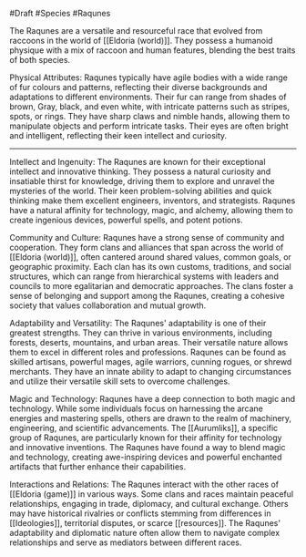 #Draft #Species #Raqunes 

The Raqunes are a versatile and resourceful race that evolved from raccoons in the world of [[Eldoria (world)]]. They possess a humanoid physique with a mix of raccoon and human features, blending the best traits of both species. 

Physical Attributes:
Raqunes typically have agile bodies with a wide range of fur colours and patterns, reflecting their diverse backgrounds and adaptations to different environments. Their fur can range from shades of brown, Gray, black, and even white, with intricate patterns such as stripes, spots, or rings. They have sharp claws and nimble hands, allowing them to manipulate objects and perform intricate tasks. Their eyes are often bright and intelligent, reflecting their keen intellect and curiosity.

<hr>

Intellect and Ingenuity:
The Raqunes are known for their exceptional intellect and innovative thinking. They possess a natural curiosity and insatiable thirst for knowledge, driving them to explore and unravel the mysteries of the world. Their keen problem-solving abilities and quick thinking make them excellent engineers, inventors, and strategists. Raqunes have a natural affinity for technology, magic, and alchemy, allowing them to create ingenious devices, powerful spells, and potent potions.

Community and Culture:
Raqunes have a strong sense of community and cooperation. They form clans and alliances that span across the world of [[Eldoria (world)]], often cantered around shared values, common goals, or geographic proximity. Each clan has its own customs, traditions, and social structures, which can range from hierarchical systems with leaders and councils to more egalitarian and democratic approaches. The clans foster a sense of belonging and support among the Raqunes, creating a cohesive society that values collaboration and mutual growth.

Adaptability and Versatility:
The Raqunes' adaptability is one of their greatest strengths. They can thrive in various environments, including forests, deserts, mountains, and urban areas. Their versatile nature allows them to excel in different roles and professions. Raqunes can be found as skilled artisans, powerful mages, agile warriors, cunning rogues, or shrewd merchants. They have an innate ability to adapt to changing circumstances and utilize their versatile skill sets to overcome challenges.

Magic and Technology:
Raqunes have a deep connection to both magic and technology. While some individuals focus on harnessing the arcane energies and mastering spells, others are drawn to the realm of machinery, engineering, and scientific advancements. The [[Aurumliks]], a specific group of Raqunes, are particularly known for their affinity for technology and innovative inventions. The Raqunes have found a way to blend magic and technology, creating awe-inspiring devices and powerful enchanted artifacts that further enhance their capabilities.

Interactions and Relations:
The Raqunes interact with the other races of [[Eldoria (game)]] in various ways. Some clans and races maintain peaceful relationships, engaging in trade, diplomacy, and cultural exchange. Others may have historical rivalries or conflicts stemming from differences in [[Ideologies]], territorial disputes, or scarce [[resources]]. The Raqunes' adaptability and diplomatic nature often allow them to navigate complex relationships and serve as mediators between different races.
